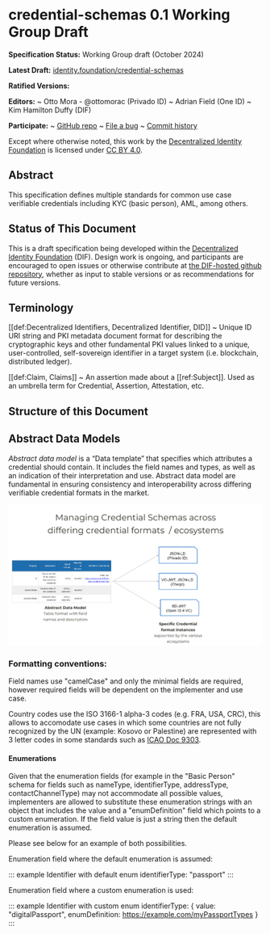 # credential-schemas 0.1 Working Group Draft

**Specification Status:** Working Group draft (October 2024)

**Latest Draft:**
[identity.foundation/credential-schemas](https://identity.foundation/credential-schemas)

**Ratified Versions:**

**Editors:**
~ Otto Mora - @ottomorac (Privado ID)
~ Adrian Field (One ID)
~ Kim Hamilton Duffy (DIF)

<!-- -->

**Participate:**
~ [GitHub repo](https://github.com/decentralized-identity/credential-schemas)
~ [File a bug](https://github.com/decentralized-identity/credential-schemas/issues)
~ [Commit history](https://github.com/decentralized-identity/credential-schemas/commits/main)

Except where otherwise noted, this work by the [Decentralized Identity Foundation](https://identity.foundation/) is licensed under [CC BY 4.0](https://creativecommons.org/licenses/by/4.0).

## Abstract

This specification defines multiple standards for common use case verifiable credentials including KYC (basic person), AML, among others.

## Status of This Document

This is a draft specification being developed within the
[Decentralized Identity Foundation](https://identity.foundation) (DIF). Design
work is ongoing, and participants are
encouraged to open issues or otherwise contribute at [the DIF-hosted github
repository](https://github.com/decentralized-identity/credential-schemas),
whether as input to stable versions or as recommendations for future versions.

## Terminology

[[def:Decentralized Identifiers, Decentralized Identifier, DID]]
~ Unique ID URI string and PKI metadata document format for describing the
cryptographic keys and other fundamental PKI values linked to a unique,
user-controlled, self-sovereign identifier in a target system (i.e. blockchain,
distributed ledger).

[[def:Claim, Claims]]
~ An assertion made about a [[ref:Subject]]. Used as an umbrella term for
Credential, Assertion, Attestation, etc.

## Structure of this Document

## Abstract Data Models

_Abstract data model_ is a “Data template” that specifies which attributes a credential should contain. It includes the field names and types, as well as an indication of their interpretation and use.
Abstract data model are fundamental in ensuring consistency and interoperability across differing verifiable credential formats in the market.

![Abstract data model table representation](images/abstract-data-model.png "abstract data model table")

### Formatting conventions: 

Field names use "camelCase" and only the minimal fields are required, however required fields will be dependent on the implementer and use case.

Country codes use the ISO 3166-1 alpha-3 codes (e.g. FRA, USA, CRC), this allows to accomodate use cases in which some countries are not fully recognized by the UN (example: Kosovo or Palestine) are represented with 3 letter codes in some standards such as [ICAO Doc 9303](https://www.icao.int/publications/Documents/9303_p3_cons_en.pdf).

#### Enumerations

Given that the enumeration fields (for example in the "Basic Person" schema for fields such as nameType, identifierType, addressType, contactChannelType) may not accommodate all possible values, implementers are allowed to substitute these enumeration strings with an object that includes the value and a "enumDefinition" field which points to a custom enumeration. If the field value is just a string then the default enumeration is assumed.

Please see below for an example of both possibilities.

Enumeration field where the default enumeration is assumed:

::: example Identifier with default enum
  identifierType: "passport"
:::

Enumeration field where a custom enumeration is used:

::: example Identifier with custom enum
  identifierType: {
      value: "digitalPassport",
      enumDefinition: https://example.com/myPassportTypes
   }
:::
